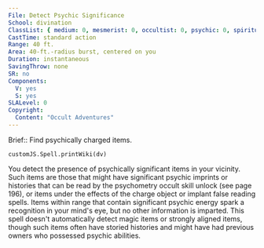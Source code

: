 ```yaml
---
File: Detect Psychic Significance
School: divination
ClassList: { medium: 0, mesmerist: 0, occultist: 0, psychic: 0, spiritualist: 0 }
CastTime: standard action
Range: 40 ft.
Area: 40-ft.-radius burst, centered on you
Duration: instantaneous
SavingThrow: none
SR: no
Components:
  V: yes
  S: yes
SLALevel: 0
Copyright:
  Content: "Occult Adventures"
---
```

Brief:: Find psychically charged items.

```dataviewjs
customJS.Spell.printWiki(dv)
```

You detect the presence of psychically significant items in your vicinity. Such items are those that might have significant psychic imprints or histories that can be read by the psychometry occult skill unlock (see page 196), or items under the effects of the charge object or implant false reading spells. Items within range that contain significant psychic energy spark a recognition in your mind's eye, but no other information is imparted. This spell doesn't automatically detect magic items or strongly aligned items, though such items often have storied histories and might have had previous owners who possessed psychic abilities.
